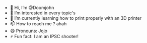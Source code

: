 - 👋 Hi, I’m @Doomjohn
- 👀 I’m interested in every topic's
- 🌱 I’m currently learning how to print properly with an 3D printer
- 📫 How to reach me ? ahah
- 😄 Pronouns: Jojo
- ⚡ Fun fact: I am an IPSC shooter!

<!---
Doomjohn/Doomjohn is a ✨ special ✨ repository because its `README.md` (this file) appears on your GitHub profile.
You can click the Preview link to take a look at your changes.
--->

